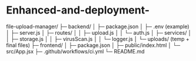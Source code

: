 # Enhanced-and-deployment-
file-upload-manager/
├─ backend/
│  ├─ package.json
│  ├─ .env (example)
│  ├─ server.js
│  ├─ routes/
│  │  ├─ upload.js
│  │  └─ auth.js
│  ├─ services/
│  │  ├─ storage.js
│  │  ├─ virusScan.js
│  │  └─ logger.js
│  └─ uploads/ (temp + final files)
├─ frontend/
│  ├─ package.json
│  ├─ public/index.html
│  └─ src/App.jsx
├─ .github/workflows/ci.yml
└─ README.md
